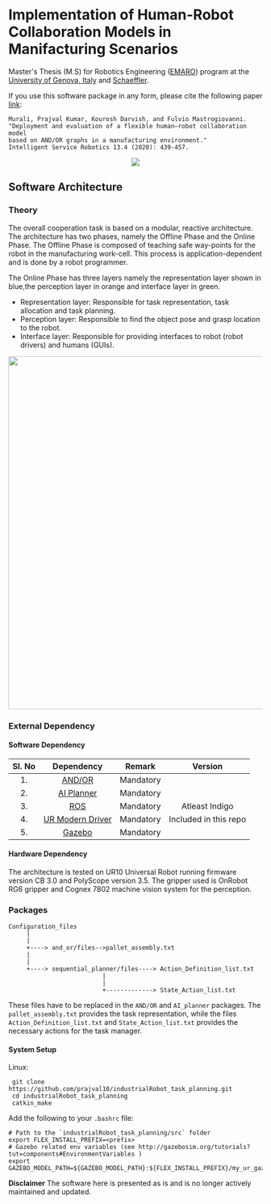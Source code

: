 # Implementation of Human-Robot Collaboration Models in Manifacturing Scenarios

Master's Thesis (M.S) for Robotics Engineering ([EMARO](https://master-emaro.ec-nantes.fr/)) program at the [University of Genova, Italy](https://unige.it/) and [Schaeffler](https://www.schaeffler.com/content.schaeffler.com/en/index.jsp).

If you use this software package in any form, please cite the following paper [link](https://link.springer.com/article/10.1007/s11370-020-00332-9): 
```
Murali, Prajval Kumar, Kourosh Darvish, and Fulvio Mastrogiovanni. 
"Deployment and evaluation of a flexible human–robot collaboration model 
based on AND/OR graphs in a manufacturing environment." 
Intelligent Service Robotics 13.4 (2020): 439-457.
```

<p align="center">
  <img src="https://user-images.githubusercontent.com/22452731/62788941-38c26400-bac8-11e9-8e76-ef5eb51a4cb7.gif" />
</p>

## Software Architecture
### Theory
The overall cooperation task is based on a modular, reactive architecture. The  architecture  has  two  phases,  namely  the Offline  Phase and  the Online  Phase.  The Offline  Phase is  composed  of teaching  safe  way-points  for  the  robot  in  the  manufacturing work-cell.   This   process   is   application-dependent   and   is done  by  a  robot  programmer.

The Online Phase has three layers namely the representation layer shown in blue,the perception layer in orange and interface layer in green. 
- Representation layer: Responsible for task representation, task allocation and task planning. 
- Perception layer: Responsible to find the object pose and grasp location to the robot.
- Interface layer: Responsible for providing interfaces to robot (robot drivers) and humans (GUIs).

<p align="center">
  <img src="https://user-images.githubusercontent.com/22452731/62839986-78897700-bc93-11e9-8ddd-9ad00ae4ad15.png" width="600" height="700" />
</p>

### External Dependency

#### Software Dependency

| Sl. No | Dependency |   Remark  |     Version    |
|:------:|:----------:|:---------:|:--------------:|
|   1.   |   [AND/OR](https://github.com/kouroshD/ANDOR)   | Mandatory |                |
|   2.   | [AI Planner](https://github.com/kouroshD/AI_Planner) | Mandatory |                |
|   3.   |     [ROS](https://www.ros.org/)    | Mandatory | Atleast Indigo |
|   4.   |     [UR Modern Driver](https://github.com/ros-industrial/ur_modern_driver)    | Mandatory | Included in this repo |
|   5.   |     [Gazebo](http://gazebosim.org/)    | Mandatory |  |

#### Hardware Dependency
The architecture is tested on UR10 Universal Robot running firmware version CB 3.0 and PolyScope version 3.5. The gripper used is OnRobot RG6 gripper and Cognex 7802 machine vision system for the perception.

### Packages
```
Configuration_files
     |
     |
     +----> and_or/files-->pallet_assembly.txt
     |
     |
     +----> sequential_planner/files----> Action_Definition_list.txt
                          |
                          |
                          +-------------> State_Action_list.txt
```
These files have to be replaced in the `AND/OR` and `AI_planner` packages. The `pallet_assembly.txt` provides the task representation, while the files `Action_Definition_list.txt` and `State_Action_list.txt` provides the necessary actions for the task manager.


#### System Setup
Linux:
```
 git clone https://github.com/prajval10/industrialRobot_task_planning.git
 cd industrialRobot_task_planning
 catkin_make
```

Add the following to your `.bashrc` file:

```
# Path to the `industrialRobot_task_planning/src` folder
export FLEX_INSTALL_PREFIX=<prefix>
# Gazebo related env variables (see http://gazebosim.org/tutorials?tut=components#EnvironmentVariables )
export GAZEBO_MODEL_PATH=${GAZEBO_MODEL_PATH}:${FLEX_INSTALL_PREFIX}/my_ur_gazebo/models
```

**Disclaimer** The software here is presented as is and is no longer actively maintained and updated. 
 



